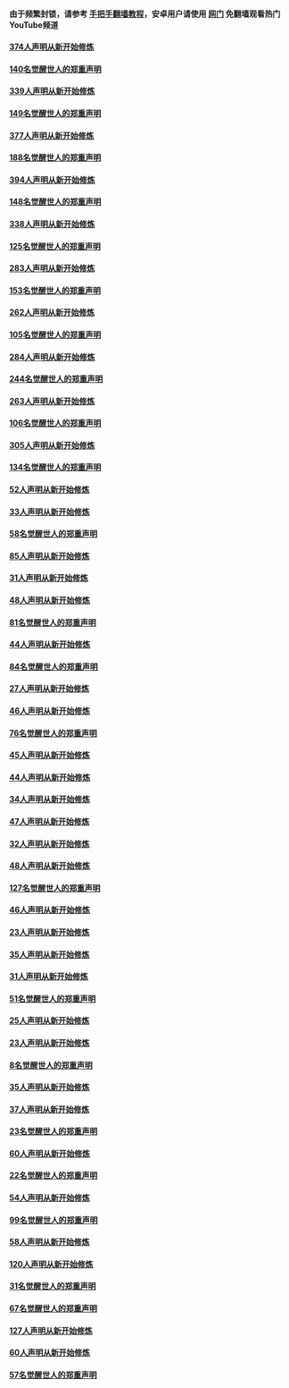 #### 由于频繁封锁，请参考 [手把手翻墙教程](https://github.com/gfw-breaker/guides/wiki/)，安卓用户请使用 [网门](https://github.com/gfw-breaker/nogfw/blob/master/dl.md?t=05221100) 免翻墙观看热门YouTube频道 

#### [374人声明从新开始修炼](../pages/91/425811.md?t=05221100) 

#### [140名觉醒世人的郑重声明](../pages/91/425810.md?t=05221100) 

#### [339人声明从新开始修炼](../pages/91/425690.md?t=05221100) 

#### [149名觉醒世人的郑重声明](../pages/91/425689.md?t=05221100) 

#### [377人声明从新开始修炼](../pages/91/424867.md?t=05221100) 

#### [188名觉醒世人的郑重声明](../pages/91/424866.md?t=05221100) 

#### [394人声明从新开始修炼](../pages/91/423914.md?t=05221100) 

#### [148名觉醒世人的郑重声明](../pages/91/423913.md?t=05221100) 

#### [338人声明从新开始修炼](../pages/91/423540.md?t=05221100) 

#### [125名觉醒世人的郑重声明](../pages/91/423539.md?t=05221100) 

#### [283人声明从新开始修炼](../pages/91/423296.md?t=05221100) 

#### [153名觉醒世人的郑重声明](../pages/91/423295.md?t=05221100) 

#### [262人声明从新开始修炼](../pages/91/423004.md?t=05221100) 

#### [105名觉醒世人的郑重声明](../pages/91/423003.md?t=05221100) 

#### [284人声明从新开始修炼](../pages/91/422707.md?t=05221100) 

#### [244名觉醒世人的郑重声明](../pages/91/422706.md?t=05221100) 

#### [263人声明从新开始修炼](../pages/91/422553.md?t=05221100) 

#### [106名觉醒世人的郑重声明](../pages/91/422552.md?t=05221100) 

#### [305人声明从新开始修炼](../pages/91/422153.md?t=05221100) 

#### [134名觉醒世人的郑重声明](../pages/91/422152.md?t=05221100) 

#### [52人声明从新开始修炼](../pages/91/421846.md?t=05221100) 

#### [33人声明从新开始修炼](../pages/91/421804.md?t=05221100) 

#### [58名觉醒世人的郑重声明](../pages/91/421845.md?t=05221100) 

#### [85人声明从新开始修炼](../pages/91/421769.md?t=05221100) 

#### [31人声明从新开始修炼](../pages/91/421763.md?t=05221100) 

#### [48人声明从新开始修炼](../pages/91/421605.md?t=05221100) 

#### [81名觉醒世人的郑重声明](../pages/91/421656.md?t=05221100) 

#### [44人声明从新开始修炼](../pages/91/421544.md?t=05221100) 

#### [84名觉醒世人的郑重声明](../pages/91/421543.md?t=05221100) 

#### [27人声明从新开始修炼](../pages/91/421465.md?t=05221100) 

#### [46人声明从新开始修炼](../pages/91/421454.md?t=05221100) 

#### [76名觉醒世人的郑重声明](../pages/91/421453.md?t=05221100) 

#### [45人声明从新开始修炼](../pages/91/421452.md?t=05221100) 

#### [44人声明从新开始修炼](../pages/91/421422.md?t=05221100) 

#### [34人声明从新开始修炼](../pages/91/421322.md?t=05221100) 

#### [47人声明从新开始修炼](../pages/91/421264.md?t=05221100) 

#### [32人声明从新开始修炼](../pages/91/421225.md?t=05221100) 

#### [48人声明从新开始修炼](../pages/91/421202.md?t=05221100) 

#### [127名觉醒世人的郑重声明](../pages/91/421224.md?t=05221100) 

#### [46人声明从新开始修炼](../pages/91/421203.md?t=05221100) 

#### [23人声明从新开始修炼](../pages/91/421138.md?t=05221100) 

#### [35人声明从新开始修炼](../pages/91/421122.md?t=05221100) 

#### [31人声明从新开始修炼](../pages/91/421081.md?t=05221100) 

#### [51名觉醒世人的郑重声明](../pages/91/421080.md?t=05221100) 

#### [25人声明从新开始修炼](../pages/91/421020.md?t=05221100) 

#### [23人声明从新开始修炼](../pages/91/420884.md?t=05221100) 

#### [8名觉醒世人的郑重声明](../pages/91/420883.md?t=05221100) 

#### [35人声明从新开始修炼](../pages/91/420809.md?t=05221100) 

#### [37人声明从新开始修炼](../pages/91/420766.md?t=05221100) 

#### [23名觉醒世人的郑重声明](../pages/91/420765.md?t=05221100) 

#### [60人声明从新开始修炼](../pages/91/420727.md?t=05221100) 

#### [22名觉醒世人的郑重声明](../pages/91/420726.md?t=05221100) 

#### [54人声明从新开始修炼](../pages/91/420529.md?t=05221100) 

#### [99名觉醒世人的郑重声明](../pages/91/420528.md?t=05221100) 

#### [58人声明从新开始修炼](../pages/91/420198.md?t=05221100) 

#### [120人声明从新开始修炼](../pages/91/420141.md?t=05221100) 

#### [31名觉醒世人的郑重声明](../pages/91/420197.md?t=05221100) 

#### [67名觉醒世人的郑重声明](../pages/91/420140.md?t=05221100) 

#### [127人声明从新开始修炼](../pages/91/420082.md?t=05221100) 

#### [60人声明从新开始修炼](../pages/91/420081.md?t=05221100) 

#### [57名觉醒世人的郑重声明](../pages/91/420080.md?t=05221100) 

